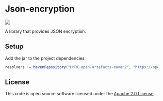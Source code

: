 # Json-encryption

![](https://img.shields.io/github/v/release/hmrc/json-encryption)

A library that provides JSON encryption.

## Setup

Add the jar to the project dependencies:

```scala
resolvers += MavenRepository("HMRC-open-artefacts-maven2", "https://open.artefacts.tax.service.gov.uk/maven2")libraryDependencies += "uk.gov.hmrc" %% "json-encryption" % "[INSERT VERSION]"
```

## License

This code is open source software licensed under the [Apache 2.0 License]("http://www.apache.org/licenses/LICENSE-2.0.html").
